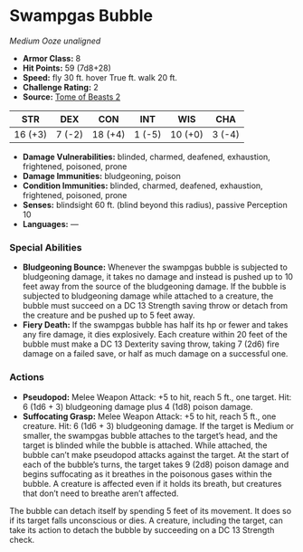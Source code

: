 # Swampgas Bubble

*Medium* *Ooze* *unaligned*

- **Armor Class:** 8
- **Hit Points:** 59 (7d8+28)
- **Speed:** fly 30 ft. hover True ft. walk 20 ft.
- **Challenge Rating:** 2
- **Source:** [Tome of Beasts 2](https://koboldpress.com/kpstore/product/tome-of-beasts-2-for-5th-edition/)

| STR | DEX | CON | INT | WIS | CHA |
| --- | --- | --- | --- | --- | --- |
| 16 (+3) | 7 (-2) | 18 (+4) | 1 (-5) | 10 (+0) | 3 (-4) |

- **Damage Vulnerabilities:** blinded, charmed, deafened, exhaustion, frightened, poisoned, prone
- **Damage Immunities:** bludgeoning, poison
- **Condition Immunities:** blinded, charmed, deafened, exhaustion, frightened, poisoned, prone
- **Senses:** blindsight 60 ft. (blind beyond this radius), passive Perception 10
- **Languages:** —
### Special Abilities
- **Bludgeoning Bounce:** Whenever the swampgas bubble is subjected to bludgeoning damage, it takes no damage and instead is pushed up to 10 feet away from the source of the bludgeoning damage. If the bubble is subjected to bludgeoning damage while attached to a creature, the bubble must succeed on a DC 13 Strength saving throw or detach from the creature and be pushed up to 5 feet away.
- **Fiery Death:** If the swampgas bubble has half its hp or fewer and takes any fire damage, it dies explosively. Each creature within 20 feet of the bubble must make a DC 13 Dexterity saving throw, taking 7 (2d6) fire damage on a failed save, or half as much damage on a successful one.
### Actions
- **Pseudopod:** Melee Weapon Attack: +5 to hit, reach 5 ft., one target. Hit: 6 (1d6 + 3) bludgeoning damage plus 4 (1d8) poison damage.
- **Suffocating Grasp:** Melee Weapon Attack: +5 to hit, reach 5 ft., one creature. Hit: 6 (1d6 + 3) bludgeoning damage. If the target is Medium or smaller, the swampgas bubble attaches to the target’s head, and the target is blinded while the bubble is attached. While attached, the bubble can’t make pseudopod attacks against the target. At the start of each of the bubble’s turns, the target takes 9 (2d8) poison damage and begins suffocating as it breathes in the poisonous gases within the bubble. A creature is affected even if it holds its breath, but creatures that don’t need to breathe aren’t affected.

The bubble can detach itself by spending 5 feet of its movement. It does so if its target falls unconscious or dies. A creature, including the target, can take its action to detach the bubble by succeeding on a DC 13 Strength check.
